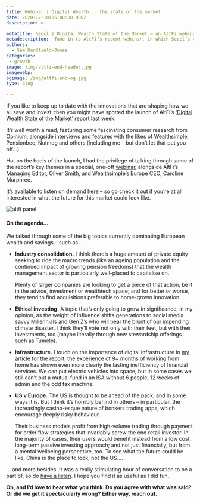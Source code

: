 ```yaml
---
title: Webinar | Digital Wealth... the state of the market
date: 2020-12-10T06:00:00.000Z
description: >-

metatitle: Seccl | Digital Wealth State of the Market – an AltFi webinar
metadescription:  Tune in to AltFi’s recent webinar, in which Seccl’s co-head, Sam Handfield-Jones, and Wealthsimple’s Europe CEO, Caroline Murphree, discuss the present and future of digital wealth...
authors:
  - Sam Handfield-Jones
categories:
 - growth
image: /img/altfi-end-header.jpg
imagewebp:
ogimage: /img/altfi-end-og.jpg
type: blog

---
```



If you like to keep up to date with the innovations that are shaping how we all save and invest, then you might have spotted the launch of AltFi’s <a href="https://www.altfi.com/research/digital-wealth-state-of-the-market-report-2020" target="_blank">‘Digital Wealth State of the Market’ </a>report last week.

It’s well worth a read, featuring some fascinating consumer research from Opinium, alongside interviews and features with the likes of Wealthsimple, Pensionbee, Nutmeg and others (including me – but don’t let that put you off...)

Hot on the heels of the launch, I had the privilege of talking through some of the report’s key themes in a special, one-off <a href="https://www.brighttalk.com/webcast/16919/456490" target="_blank">webinar</a>, alongside AltFi’s Managing Editor, Oliver Smith, and Wealthsimple’s Europe CEO, Caroline Murphree.

It’s available to listen on demand <a href="https://www.brighttalk.com/webcast/16919/456490" target="_blank">here</a> – so go check it out if you’re at all interested in what the future for this market could look like.

![altfi panel](/img/altfi-webinar-speakers.png)

#### On the agenda…

We talked through some of the big topics currently dominating European wealth and savings – such as…

* __Industry consolidation.__ I think there’s a huge amount of private equity seeking to ride the macro trends (like an ageing population and the continued impact of growing pension freedoms) that the wealth management sector is particularly well-placed to capitalise on.

    Plenty of larger companies are looking to get a piece of that action, be it in the advice, investment or wealthtech space; and for better or worse, they tend to find acquisitions preferable to home-grown innovation.

* __Ethical investing.__ A topic that’s only going to grow in significance, in my opinion, as the weight of influence shifts generations to social media savvy Millennials and Gen Z’s who will bear the brunt of our impending climate disaster. I think they’ll vote not only with their feet, but with their investments, too (maybe literally through new stewardship offerings such as Tumelo).

* __Infrastructure.__ I touch on the importance of digital infrastructure in [my article](/blog/innovation-infrastructure-altfi-report-launch/) for the report; the experience of 9+ months of working from home has shown even more clearly the lasting inefficiency of financial services. We can put electric vehicles into space, but in some cases we still can’t put a mutual fund in an ISA without 6 people, 12 weeks of admin and the odd fax machine.

* __US v Europe.__ The US is thought to be ahead of the pack, and in some ways it is. But I think it’s horribly behind in others – in particular, the increasingly casino-esque nature of bonkers trading apps, which encourage deeply risky behaviour.

    Their business models profit from high-volume trading through payment for order flow strategies that invariably screw the end retail investor. In the majority of cases, their users would benefit instead from a low cost, long-term passive investing approach; and not just financially, but from a mental wellbeing perspective, too. To see what the future could be like, China is the place to look, not the US.…

… and more besides. It was a really stimulating hour of conversation to be a part of, so do <a href="https://www.brighttalk.com/webcast/16919/456490" target="_blank">have a listen</a>. I hope you find it as useful as I did fun.

__Oh, and I’d love to hear what you think. Do you agree with what was said? Or did we get it spectacularly wrong? Either way, reach out.__
